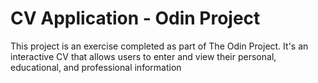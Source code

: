 # CV Application - Odin Project

This project is an exercise completed as part of The Odin Project. It's an interactive CV that allows users to enter and view their personal, educational, and professional information
